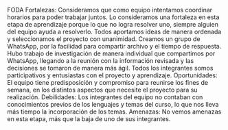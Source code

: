 FODA
Fortalezas:
Consideramos que como equipo intentamos coordinar horarios para poder trabajar juntos. Lo consideramos una fortaleza en esta etapa de aprendizaje porque lo que no logra resolver uno, siempre alguien del equipo ayuda a resolverlo.
Todos aportamos ideas de manera ordenada y seleccionamos el proyecto con unanimidad.
Creamos un grupo de WhatsApp, por la facilidad para compartir archivo y el tiempo de respuesta.
Hubo trabajo de investigación de manera individual que compartimos por WhatsApp, llegando a la reunión con la información revisada y las decisiones se tomaron de manera más ágil.
Todos los integrantes somos participativos y entusiastas con el proyecto y aprendizaje.
Oportunidades:
El equipo tiene predisposición y compromiso para reunirse los fines de semana, en los distintos aspectos que necesite el proyecto para su realización.
Debilidades:
Los integrantes del equipo no contaban con conocimientos previos de los lenguajes y temas del curso, lo que nos lleva más tiempo la incorporación de los temas.
Amenazas:
No vemos amenazas en esta etapa, más que la baja de uno de sus integrantes.
